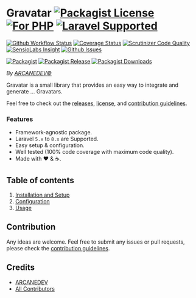 # Gravatar [![Packagist License][badge_license]](LICENSE.md) [![For PHP][badge_php]][link-github-repo] [![Laravel Supported][badge_laravel]][link-github-repo]

[![Github Workflow Status][badge_build]][link-github-status]
[![Coverage Status][badge_coverage]][link-scrutinizer]
[![Scrutinizer Code Quality][badge_quality]][link-scrutinizer]
[![SensioLabs Insight][badge_insight]][link-insight]
[![Github Issues][badge_issues]][link-github-issues]

[![Packagist][badge_package]][link-packagist]
[![Packagist Release][badge_release]][link-packagist]
[![Packagist Downloads][badge_downloads]][link-packagist]

*By [ARCANEDEV&copy;](http://www.arcanedev.net/)*

Gravatar is a small library that provides an easy way to integrate and generate &hellip; Gravatars.

Feel free to check out the [releases](https://github.com/ARCANEDEV/Gravatar/releases), [license](LICENSE.md), and [contribution guidelines](CONTRIBUTING.md).

### Features

  * Framework-agnostic package.
  * Laravel `5.x` to `8.x` are Supported.
  * Easy setup & configuration.
  * Well tested (100% code coverage with maximum code quality).
  * Made with :heart: &amp; :coffee:.

## Table of contents

1. [Installation and Setup](_docs/1-Installation-and-Setup.md)
2. [Configuration](_docs/2-Configuration.md)
3. [Usage](_docs/3-Usage.md)

## Contribution

Any ideas are welcome. Feel free to submit any issues or pull requests, please check the [contribution guidelines](CONTRIBUTING.md).

## Credits

- [ARCANEDEV][link-author]
- [All Contributors][link-contributors]

[badge_license]:   http://img.shields.io/packagist/l/arcanedev/gravatar.svg?style=flat-square
[badge_php]:       https://img.shields.io/badge/PHP-Framework%20agnostic-4F5B93.svg?style=flat-square
[badge_build]:     https://img.shields.io/github/workflow/status/ARCANEDEV/Gravatar/run-tests?style=flat-square
[badge_coverage]:  https://img.shields.io/scrutinizer/coverage/g/ARCANEDEV/Gravatar.svg?style=flat-square
[badge_quality]:   https://img.shields.io/scrutinizer/g/ARCANEDEV/Gravatar.svg?style=flat-square
[badge_insight]:   https://img.shields.io/sensiolabs/i/b295ae87-bc10-4a43-9ca4-fbeab5c7fcda.svg?style=flat-square
[badge_issues]:    http://img.shields.io/github/issues/ARCANEDEV/Gravatar.svg?style=flat-square
[badge_package]:   https://img.shields.io/badge/package-arcanedev/gravatar-blue.svg?style=flat-square
[badge_laravel]:   https://img.shields.io/badge/Laravel%20Supported-5.x%20to%208.x-orange.svg?style=flat-square
[badge_release]:   https://img.shields.io/packagist/v/arcanedev/gravatar.svg?style=flat-square
[badge_downloads]: https://img.shields.io/packagist/dt/arcanedev/gravatar.svg?style=flat-square

[link-author]:        https://github.com/arcanedev-maroc
[link-github-repo]:   https://github.com/ARCANEDEV/Gravatar
[link-github-status]: https://github.com/ARCANEDEV/Gravatar/actions
[link-github-issues]: https://github.com/ARCANEDEV/Gravatar/issues
[link-contributors]:  https://github.com/ARCANEDEV/Gravatar/graphs/contributors
[link-packagist]:     https://packagist.org/packages/arcanedev/gravatar
[link-scrutinizer]:   https://scrutinizer-ci.com/g/ARCANEDEV/Gravatar/?branch=master
[link-insight]:       https://insight.sensiolabs.com/projects/b295ae87-bc10-4a43-9ca4-fbeab5c7fcda
